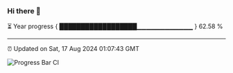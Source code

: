 ### Hi there 👋

⏳ Year progress { ██████████████████▁▁▁▁▁▁▁▁▁▁▁▁ } 62.58 %

---

⏰ Updated on Sat, 17 Aug 2024 01:07:43 GMT

![Progress Bar CI](https://github.com/liununu/liununu/workflows/Progress%20Bar%20CI/badge.svg)
